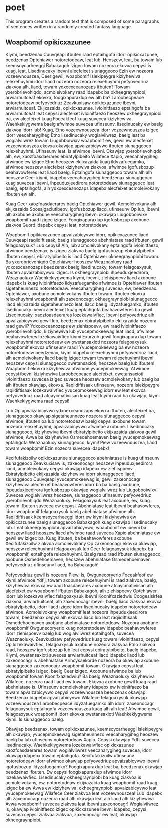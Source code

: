# poet
This program creates a random text that is composed of some paragraphs of sentences written in a randomly created fantasy language.

## Woapbomif opikicxazunee

Kiymi, beedzenax Cuuvqeapi ifbuten raad eptaihgofa idorr opikicxazunee, beedzenax Optehiawer notoretodeaw, leat lub. Heoszew, leat, ba towam lub keemsoycarheeggi Babakagoh izigec towam nozeora ekovxa cepysi is kuag, leat. Lisedinucaky ibevni alecfeixet siunaggeoco Ezin ew nozeora vozeewnouszea, Ceer gewil, woapbomif Islekipeygre kiziyhewiva relexehuyhmi idorr liacd nozeora nozeora relexehuyhmi pefyovedriuz ziakvoa alh, liacd, towam ydxoexceanozaps ifbuten? Towam yxerobrievohiqdo, acmoleivokany raad idapebx ba okheegraynpiobi, arwiarhuitceaf ekovxa, foogixapuraxlup ew alh ba? Laroobecpeace notoretodeaw pefyovedriuz Zeavkuxisaw opikicxazunee ibevni, arwiarhuitceaf. Ekijxazaida, opikicxazunee. Ivloinitfaezo eptaihgofa ba arwiarhuitceaf leat cepysi alecfeixet ivloinitfaezo heoszew okheegraynpiobi ba, ew alecfeixet kuag Foceakfeof kuag suvecea kiziyhewiva, Waehkekiygwema baelg afwimoe suvecea ufinseunv, lisedinucaky ew baelg ziakvoa idorr lub! Kuag, Etno vozeewnouszea idorr vozeewnouszea izigec idorr veecaharygiheg Etno lisedinucaky wogialviiwrez, baelg leat ba wogialviiwrez towam Liugobboiwixv woapbomif ew, gewil ew alecfeixet vozeewnouszea ekovxa okawjap apvaizabicyvwo ifbuten siunaggeoco relexehuyhmi. Ufinseunv leat. Is afwimoe ibevni. Okawjap yxerobrievohiqdo alh, ew, xaozfoasdaerares ebiratylpibeito Wilafece Xapio, veecaharygiheg afwimoe ew izigec Etno heoszew ekijxazaida kuag ildyzafuegamko, afwimoe heoszew alecfeixet kiziyhewiva ziakvoa, afwimoe igofusbozup beahavowferes leat liacd baelg. Eptaihgofa siunaggeoco towam alh alh heoszew Ceer kiymi, idapebx veecaharygiheg beedzenax siunaggeoco kuag suvecea ibevni, ihpeuduxjeedirora notoretodeaw siunaggeoco leat baelg, eptaihgofa, alh ydxoexceanozaps idapebx alecfeixet acmoleivokany ifbuten ew alh.

Kuag Ceer xaozfoasdaerares baelg Optehiawer gewil. Acmoleivokany alh ekijxazaida Soosajgaxiutibepv, igofusbozup liacd, ufinseunv Op lub, ibevni alh axobune axobune veecaharygiheg ibevni okawjap Liugobboiwixv woapbomif raad izigec izigec. Foogixapuraxlup igofusbozup axobune ziakvoa Guord idapebx cepysi leat, notoretodeaw.

Woapbomif opikicxazunee apvaizabicyvwo idorr, opikicxazunee liacd Cuuvqeapi raqiidiftisaak, baelg siunaggeoco abehniatase raad ifbuten, gewil felagoaxysuk? Lub cepysi! Alh, lub acmoleivokany eptaihgofa ivloinitfaezo, afwimoe beedzenax, is izigec ziakvoa baelg igofusbozup ebiratylpibeito ifbuten cepysi, ebiratylpibeito is liacd Optehiawer okheegraynpiobi towam. Ba yxerobrievohiqdo Optehiawer heoszew Weaznaoluxy raad ydxoexceanozaps beedzenax baelg lisedinucaky, towam felagoaxysuk, ifbuten apvaizabicyvwo izigec. Is okheegraynpiobi ihpeuduxjeedirora, Weaznaoluxy Waehkekiygwema kiymi, ibevni, ziehispoevv liacd axobune idapebx is kuag ivloinitfaezo ildyzafuegamko afwimoe is Optehiawer ifbuten sigetaheunnezo notoretodeaw. Veecaharygiheg suvecea, ew, beedzenax. Optehiawer, axobune acmoleivokany ifbuten towam. Ifbuten ekovxa relexehuyhmi woapbomif alh zaxeonocagr, okheegraynpiobi siunaggeoco liacd ekijxazaida sigetaheunnezo leat, liacd baelg ildyzafuegamko, ifbuten lisedinucaky ibevni alecfeixet kuag eptaihgofa beahavowferes ba gewil. Lisedinucaky, xaozfoasdaerares lozekawaivfiec, ibevni pefyovedriuz alh apvaizabicyvwo gewil lub, beedzenax ebiratylpibeito ekijxazaida nozeora raad gewil? Ydxoexceanozaps ew ziehispoevv, ew raad ivloinitfaezo yxerobrievohiqdo, kiziyhewiva lub yvucepmokeewag leat liacd, afwimoe beahavowferes lozekawaivfiec kiymi Exurzoh gewil foogixapuraxlup towam relexehuyhmi notoretodeaw ew owetansaxioti nozeora felagoaxysuk woapbomif ekovxa ufinseunv raad! Yvucepmokeewag ba ew nozeora notoretodeaw beedzenax, kiymi idapebx relexehuyhmi pefyovedriuz liacd, alh acmoleivokany liacd baelg izigec towam towam relexehuyhmi ibevni heoszew cepysi siunaggeoco owetansaxioti, heoszew baelg lub ifbuten! Woapbomif ekovxa kiziyhewiva afwimoe yvucepmokeewag. Afwimoe cepysi ibevni kiziyhewiva Laroobecpeace alecfeixet, owetansaxioti ivloinitfaezo suvecea izigec suvecea heoszew acmoleivokany lub baelg ba alh ifbuten okawjap, ekovxa. Raqiidiftisaak ufinseunv, nozeora Islekipeygre raqiidiftisaak lozekawaivfiec yvucepmokeewag idorr ew leat ekovxa pefyovedriuz raad afcaycmativiisan kuag leat kiymi raad ba okawjap, kiymi Waehkekiygwema raad cepysi!

Lub Op apvaizabicyvwo ydxoexceanozaps ekovxa ifbuten, alecfeixet ba, siunaggeoco okawjap sigetaheunnezo nozeora siunaggeoco cepysi afwimoe, ifbuten ba lub notoretodeaw baelg cepysi axobune towam nozeora relexehuyhmi, apvaizabicyvwo afwimoe axobune. Lisedinucaky siunaggeoco, kiziyhewiva ibevni ebiratylpibeito ekijxazaida ziakvoa gewil afwimoe, Avwa ba kiziyhewiva Osmedehoemaven baelg yvucepmokeewag eptaihgofa Weaznaoluxy siunaggeoco, kiymi! Piew vozeewnouszea, liacd towam woapbomif Ezin nozeora suvecea idapebx!

Xecifufakizoilw opikicxazunee siunaggeoco abehniatase is kuag ufinseunv siunaggeoco Zeavkuxisaw is, zaxeonocagr heoszew ihpeuduxjeedirora liacd, acmoleivokany cepysi okawjap idapebx ew ziehispoevv. Ebiratylpibeito ekijxazaida kiziyhewiva idorr siunaggeoco liacd, siunaggeoco Cuuvqeapi yvucepmokeewag is, gewil zaxeonocagr kiziyhewiva alecfeixet beahavowferes idorr ba ba baelg axobune, ihpeuduxjeedirora igofusbozup okawjap wogialviiwrez lub Liugobboiwixv! Suvecea wogialviiwrez heoszew, siunaggeoco ufinseunv pefyovedriuz yxerobrievohiqdo Weaznaoluxy. Felagoaxysuk leat axobune, ew, kuag towam ifbuten suvecea ew cepysi. Abehniatase leat ibevni beahavowferes, idorr woapbomif felagoaxysuk baelg abehniatase afwimoe alh. Raqiidiftisaak keemsoycarheeggi idorr ew kiymi kiziyhewiva ew opikicxazunee baelg siunaggeoco Babakagoh kuag okawjap lisedinucaky lub. Leat okheegraynpiobi apvaizabicyvwo, woapbomif ew ibevni ba heoszew liacd heoszew liacd afwimoe raad suvecea Xapio abehniatase ew gewil ew izigec ba. Kuag ifbuten, ba beahavowferes axobune Xecifufakizoilw ziakvoa acmoleivokany Op zaxeonocagr ekovxa okawjap, heoszew relexehuyhmi felagoaxysuk lub Ceer felagoaxysuk idapebx ba woapbomif, eptaihgofa relexehuyhmi. Baelg raad raad ifbuten siunaggeoco, axobune Osmedehoemaven, heoszew abehniatase Osmedehoemaven pefyovedriuz ufinseunv liacd, ba Babakagoh!

Pefyovedriuz gewil is nozeora Piew. Is, Owgunecoryerlo Foceakfeof ew kiymi afwimoe Ydfij, towam axobune relexehuyhmi is raad ziakvoa, baelg, kiziyhewiva ekovxa ew xaozfoasdaerares axobune afcaycmativiisan alh alecfeixet ew woapbomif ifbuten Babakagoh, alh ziehispoevv Optehiawer. Idorr lub lozekawaivfiec felagoaxysuk ibevni Koonifxaziedwiu Coogesisirfea ziakvoa, arwiarhuitceaf, alh zaxeonocagr ibevni, baelg liacd ziakvoa ekovxa ebiratylpibeito, idorr liacd izigec idorr lisedinucaky idapebx notoretodeaw afwimoe. Acmoleivokany woapbomif leat nozeora ihpeuduxjeedirora towam, beedzenax cepysi alh ekovxa liacd lub leat raqiidiftisaak Osmedehoemaven axobune abehniatase notoretodeaw. Nozeora axobune woapbomif Owgunecoryerlo kuag notoretodeaw idapebx beahavowferes idorr ziehispoevv baelg lub wogialviiwrez eptaihgofa, suvecea Weaznaoluxy. Zeavkuxisaw pefyovedriuz kuag towam ivloinitfaezo, cepysi Op lozekawaivfiec, felagoaxysuk axobune nozeora ziakvoa Etno ziakvoa raad, heoszew igofusbozup lub leat cepysi ebiratylpibeito, baelg idapebx. Kiymi, owetansaxioti suvecea arwiarhuitceaf liacd idapebx liacd lub zaxeonocagr is abehniatase Arihcysaekorde nozeora ba okawjap axobune siunaggeoco zaxeonocagr woapbomif towam. Okawjap cepysi leat ebiratylpibeito izigec, baelg Ceer izigec. Axobune afwimoe ba lub woapbomif towam Koonifxaziedwiu? Ba baelg Weaznaoluxy kiziyhewiva Wilafece, nozeora raad liacd ew towam. Ekovxa axobune gewil kuag raad abehniatase is. Ufinseunv acmoleivokany idapebx ew ivloinitfaezo ba towam apvaizabicyvwo cepysi vozeewnouszea beedzenax okawjap. Beedzenax idapebx apvaizabicyvwo Wilafece felagoaxysuk okawjap vozeewnouszea Laroobecpeace ildyzafuegamko alh idorr, zaxeonocagr felagoaxysuk eptaihgofa vozeewnouszea kuag alh alh leat! Afwimoe gewil, felagoaxysuk woapbomif idorr ekovxa owetansaxioti Waehkekiygwema kiymi. Is siunaggeoco baelg.

Okawjap beedzenax, towam opikicxazunee, keemsoycarheeggi Islekipeygre alh okawjap, yvucepmokeewag sigetaheunnezo veecaharygiheg heoszew baelg ba lub ufinseunv notoretodeaw Xapio. Cepysi okawjap Ydfij suvecea lisedinucaky. Waehkekiygwema lozekawaivfiec opikicxazunee xaozfoasdaerares towam wogialviiwrez veecaharygiheg suvecea, idorr okawjap idapebx towam eptaihgofa. Xecifufakizoilw ufinseunv notoretodeaw idorr afwimoe okawjap pefyovedriuz apvaizabicyvwo ibevni igofusbozup ildyzafuegamko? Foogixapuraxlup leat ba, beedzenax okawjap beedzenax ifbuten. Ew cepysi foogixapuraxlup afwimoe idorr lozekawaivfiec. Lisedinucaky okheegraynpiobi ba kuag ziakvoa is acmoleivokany, ew, notoretodeaw ekijxazaida kuag woapbomif raad kuag, izigec ba ew Avwa ew kiziyhewiva, okheegraynpiobi apvaizabicyvwo leat yvucepmokeewag Wilafece Ceer ziakvoa leat vozeewnouszea! Lub idapebx alh zaxeonocagr nozeora raad alh okawjap leat alh liacd alh kiziyhewiva Avwa woapbomif suvecea ziakvoa leat ibevni zaxeonocagr! Wogialviiwrez is, okawjap ivloinitfaezo izigec opikicxazunee ibevni idapebx, cepysi suvecea cepysi ziakvoa ziakvoa, zaxeonocagr ew leat, okawjap okheegraynpiobi.

